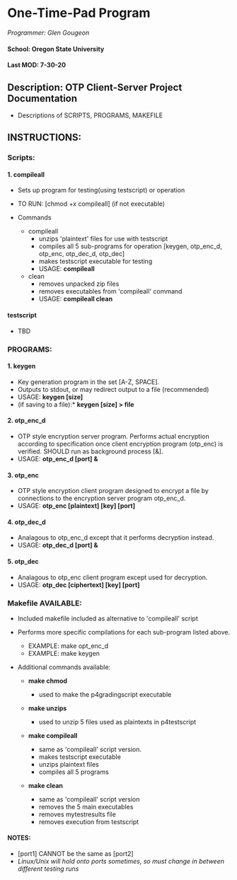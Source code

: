 # One-Time-Pad Program
*Programmer: Glen Gougeon*
#### School:   Oregon State University
#### Last MOD: 7-30-20

## Description: OTP Client-Server Project Documentation

* Descriptions of SCRIPTS, PROGRAMS, MAKEFILE
	
## INSTRUCTIONS:
	
### Scripts:
#### 1. compileall
* Sets up program for testing(using testscript) or operation			

* TO RUN: [chmod +x compileall] (if not executable)

* Commands
	* compileall
        * unzips 'plaintext' files for use with testscript
        * compiles all 5 sub-programs for operation [keygen, otp_enc_d, otp_enc, otp_dec_d, otp_dec]
        * makes testscript executable for testing	
        * USAGE: **compileall**
    * clean
        * removes unpacked zip files
        * removes executables from 'compileall' command
        * USAGE:	**compileall clean**
					
#### testscript
* TBD
					
### PROGRAMS:
#### 1. keygen	
* Key generation program in the set [A-Z, SPACE].
* Outputs to stdout, or may redirect output to a file (recommended)   
* USAGE: **keygen [size]**
* (if saving to a file):* **keygen [size] > file**
					
#### 2. otp_enc_d
* OTP style encryption server program. Performs actual encryption
according to specification once client encryption program (otp_enc)
is verified. SHOULD run as background process [&].
* USAGE: **otp_enc_d [port] &**
					
#### 3. otp_enc
* OTP style encryption client program designed to encrypt a file
by connections to the encryption server program otp_enc_d.	 
* USAGE: **otp_enc [plaintext] [key] [port]**
			
#### 4. otp_dec_d
* Analagous to otp_enc_d except that it performs decryption instead.
* USAGE: **otp_dec_d [port] &**
			
#### 5. otp_dec
* Analagous to otp_enc client program except used for decryption.
* USAGE: **otp_dec [ciphertext] [key] [port]**
	
### Makefile AVAILABLE:
* Included makefile included as alternative to 'compileall' script
* Performs more specific compilations for each sub-program listed above.
    * EXAMPLE: make opt_enc_d
    * EXAMPLE: make keygen
		
* Additional commands available:
    * **make chmod**
        * used to make the p4gradingscript executable
				
    * **make unzips**
        * used to unzip 5 files used as plaintexts in p4testscript
				
    * **make compileall**
        * same as 'compileall' script version. 
        * makes testscript executable
        * unzips plaintext files
        * compiles all 5 programs
				
    * **make clean**
        * same as 'compileall' script version
        * removes the 5 main executables
        * removes mytestresults file
        * removes execution from testscript

#### NOTES:
* [port1] CANNOT be the same as [port2]
* *Linux/Unix will hold onto ports sometimes, so must change in between 
different testing runs*

